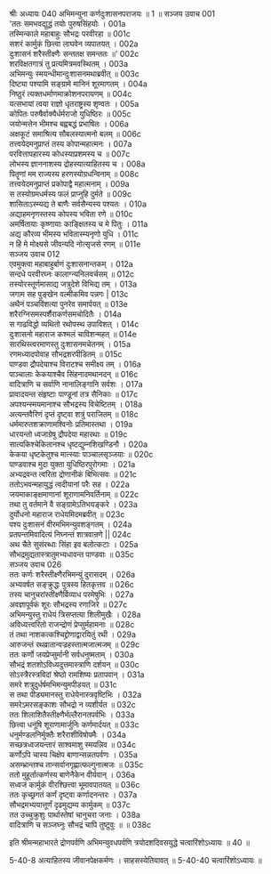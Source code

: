 श्रीः
अध्यायः 040
अभिमन्युना कर्णदुःशासनपराजयः ॥ 1 ॥
सञ्जय उवाच 	001  
\'ततः समभवद्युद्धं तयोः पुरुषसिंहयोः ।	001a  
तस्मिन्काले महाबाहुः सौभद्रः परवीरहा ॥	001c  
सशरं कार्मुकं छित्त्वा लाघवेन व्यपातयत् ।	002a  
दुःशासनं शरैस्तीक्ष्णैः सन्ततक्ष समन्ततः ॥\'	002c  
शरविक्षतगात्रं तु प्रत्यमित्रमवस्थितम् ।	003a  
अभिमन्युः स्मयन्धीमान्दुःशासनमथाब्रवीत् ॥	003c  
दिष्ट्या पश्यामि सङ्ग्रामे मानिनं शूरमागतम् ।	004a  
निष्ठुरं त्यक्तधर्माणमाक्रोशनपरायणम् ॥	004c  
यत्सभायां त्वया राज्ञो धृतराष्ट्रस्य शृण्वतः ।	005a  
कोपितः परुषैर्वाक्यैर्धर्मराजो युधिष्ठिरः ॥	005c  
जयोन्मत्तेन भीमश्च बह्वबद्धं प्रभाषितः ।	006a  
अक्षकूटं समाश्रित्य सौबलस्यात्मनो बलम् ॥	006c  
तत्त्वयेदमनुप्राप्तं तस्य कोपान्महात्मनः ।	007a  
परवित्तापहारस्य कोधस्याप्रशमस्य च ॥	007c  
लोभस्य ज्ञाननाशस्य द्रोहस्यात्याहितस्य च ।	008a  
पितॄणां मम राज्यस्य हरणस्योग्रधन्विनाम् ॥	008c  
तत्त्वयेदमनुप्राप्तं प्रकोपाद्वै महात्मनाम् ।	009a  
स तस्योग्रमधर्मस्य फलं प्राप्नुहि दुर्मते ॥	009c  
शासिताऽस्म्यद्य ते बाणैः सर्वसैन्यस्य पश्यतः ।	010a  
अद्याहमनृणस्तस्य कोपस्य भविता रणे ॥	010c  
अमर्षितायाः कृष्णायाः काङ्क्षितस्य च मे पितुः ।	011a  
अद्य कौरव्य भीमस्य भवितास्म्यनृणो युधि ।	011c  
न हि मे मोक्ष्यसे जीवन्यदि नोत्सृजसे रणम् ॥	011e  
सञ्जय उवाच 	012  
एवमुक्त्वा महाबाहुर्बाणं दुःशासनान्तकम् ।	012a  
सन्दधे परवीरघ्नः कालाग्न्यनिलवर्चसम् ॥	012c  
तस्योरस्तूर्णमासाद्य जत्रुदेशे विभिद्य तम् ।	013a  
जगाम सह पुङ्खेन वल्मीकमिव पन्नगः |	013c  
अथैनं पञ्चविंशत्या पुनरेव समार्पयत् ॥	013e  
शरैरग्निसमस्पर्शैराकर्णसमचोदितैः ।	014a  
स गाढविद्धो व्यथितो रथोपस्थ उपाविशत् ।	014c  
दुःशासनो महाराज कश्मलं चाविशन्महत् ॥	014e  
सारथिस्त्वरमाणस्तु दुःशासनमचेतनम् ।	015a  
रणमध्यादपोवाह सौभद्रशरपीडितम् ॥	015c  
पाण्डवा द्रौपदेयाश्च विराटश्च समीक्ष्य तम् ।	016a  
पाञ्चालाः केकयाश्चैव सिंहनादमथानदन् ॥	016c  
वादित्राणि च सर्वाणि नानालिङ्गानि सर्वशः ।	017a  
प्रावादयन्त संहृष्टाः पाण्डूनां तत्र सैनिकाः ॥	017c  
अपश्यन्स्मयमानाश्च सौभद्रस्य विचेष्टितम् ।	018a  
अत्यन्तवैरिणं दृप्तं दृष्ट्वा शत्रुं पराजितम् ॥	018c  
धर्ममारुतशक्राणामश्विनोः प्रतिमास्तथा ।	019a  
धारयन्तो ध्वजाग्रेषु द्रौपदेया महारथाः ॥	019c  
सात्यकिश्चेकितानश्च धृष्टद्युम्नशिखण्डिनौ ।	020a  
केकया धृष्टकेतुश्च मात्स्याः पाञ्चालसृञ्जयाः ॥	020c  
पाण्डवाश्च मुदा युक्ता युधिष्ठिरपुरोगमाः ।	021a  
अभ्यद्रवन्त त्वरिता द्रोणानीकं बिभित्सवः ॥	021c  
ततोऽभवन्महायुद्धं त्वदीयानां परैः सह ।	022a  
जयमाकाङ्क्षमाणानां शूराणामनिवर्तिनाम् ॥	022c  
तथा तु वर्तमाने वै सङ्ग्रामेऽतिभयङ्करे ।	023a  
दुर्योधनो महाराज राधेयमिदमब्रवीत् ॥	023c  
पश्य दुःशासनं वीरमभिमन्युवशङ्गतम् ।	024a  
प्रतपन्तमिवादित्यं निघ्नन्तं शात्रवान्रणे ||	024c  
अथ चैते सुसंरब्धाः सिंहा इव बलोत्कटाः ।	025a  
सौभद्रमुद्यतास्त्रातुमभ्यधावन्त पाण्डवाः ॥	035c  
सञ्जय उवाच 	026  
ततः कर्णः शरैस्तीक्ष्णैरभिमन्युं दुरासदम् ।	026a  
अभ्यवर्षत सङ्क्रुद्धः पुत्रस्य हितकृत्तव ॥	026c  
तस्य चानुचरांस्तीक्ष्णैर्विव्याध परमेषुभिः ।	027a  
अवज्ञापूर्वकं शूरः सौभद्रस्य रणाजिरे ॥	027c  
अभिमन्युस्तु राधेयं त्रिसप्तत्या शिलीमुखैः ।	028a  
अविध्यत्त्वरितो राजन्द्रोणं प्रेप्सुर्महामनाः ॥	028c  
तं तथा नाशकत्कश्चिद्द्रोणाद्वारयितुं रथी ।	029a  
आरुजन्तं रथव्रातान्वज्रहस्तात्मजात्मजम् ॥	029c  
ततः कर्णो जयप्रेप्सुर्मानी सर्वधनुष्मताम् ।	030a  
सौभद्रं शतशोऽविध्यदुत्तमास्त्राणि दर्शयन् ॥	030c  
सोऽस्त्रैरस्त्रविदां श्रेष्ठो रामशिष्यः प्रतापवान् ।	031a  
समरे शत्रुदुर्धर्षमभिमन्युमपीडयत् ॥	031c  
स तथा पीड्यमानस्तु राधेयेनास्त्रवृष्टिभिः ।	032a  
समरेऽमरसङ्काशः सौभद्रो न व्यशीर्यत ॥	032c  
ततः शिलाशितैस्तीक्ष्णैर्भल्लैरानतपर्वभिः ।	033a  
छित्त्वा धनूंषि शूराणामार्जुनिः कर्णमार्दयत् ॥	033c  
धनुर्मण्डलनिर्मुक्तैः शरैराशीविषोपमैः ।	034a  
सच्छत्रध्वजयन्तारं साश्वमाशु स्मयन्निव ॥	034c  
कर्णोऽपि चास्य चिक्षेप बाणान्सन्नतपर्वणः ।	035a  
असम्भ्रान्तश्च तान्सर्वानगृह्णात्फल्गुनात्मजः ॥	035c  
ततो मुहूर्तात्कर्णस्य बाणेनैकेन वीर्यवान् ।	036a  
सध्वजं कार्मुकं वीरश्छित्त्वा भूमावपातयत् ॥	036c  
ततः कृच्छ्रगतं कर्णं दृष्ट्वा कर्णादनन्तरः ।	037a  
सौभद्रमभ्ययात्तूर्णं दृढमुद्यम्य कार्मुकम् ॥	037c  
तत उच्चुक्रुशुः पार्थास्तेषां चानुचरा जनाः ।	038a  
वादित्राणि च सञ्जघ्नुः सौभद्रं चापि तुष्टुवुः ॥ ॥	038c  

इति श्रीमन्महाभारते द्रोणपर्वणि अभिमन्युवधपर्वणि त्रयोदशदिवसयुद्धे चत्वारिंशोऽध्यायः ॥ 40 ॥

5-40-8 अत्याहितस्य जीवानपेक्षकर्मणः । साहसस्येतियावत् ॥ 5-40-40 चत्वारिंशोऽध्यायः ॥
